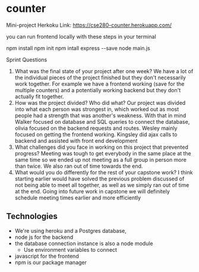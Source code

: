 # counter
Mini-project
Herkoku Link: https://cse280-counter.herokuapp.com/

you can run frontend locally with these steps in your terminal

npm install
npm init
npm intall express --save
node main.js

Sprint Questions

1. What was the final state of your project after one week?
We have a lot of the individual pieces of the project finished but they don't necessarily work together.  For example we have a frontend working (save for the multiple counters) and a potentially working backend but they don't actually fit together.
2. How was the project divided? Who did what? 
Our project was divided into what each person was strongest in, which worked out as most people had a strength that was another's weakness.  With that in mind Walker focused on database and SQL queries to connect the database, olivia focused on the backend requests and routes. Wesley mainly focused on getting the frontend working.  Kingsley did ajax calls to backend and assisted with front end development 
3. What challenges did you face in working on this project that prevented progress?
Meeting was tough to get everybody in the same place at the same time so we ended up not meeting as a full group in person more than twice.  We also ran out of time towards the end.
4. What would you do differently for the rest of your capstone work?
I think starting earlier would have solved the previous problem discussed of not being able to meet all together, as well as we simply ran out of time at the end.  Going into future work in capstone we will definitely schedule meeting times earlier and more efficiently

## Technologies
* We're using heroku and a Postgres database,
* node js for the backend
* the database connection instance is also a node module
  * Use environment variables to connect
* javascript for the frontend 
* npm is our package manager